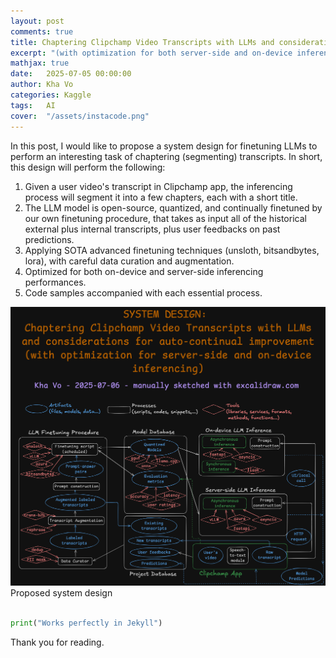 ```yaml
---
layout: post
comments: true
title: Chaptering Clipchamp Video Transcripts with LLMs and considerations for auto-continual improvement
excerpt: "(with optimization for both server-side and on-device inferencing)"
mathjax: true
date:   2025-07-05 00:00:00
author: Kha Vo
categories: Kaggle
tags:	AI
cover:  "/assets/instacode.png"
---
```


In this post, I would like to propose a system design for finetuning LLMs to perform an interesting task of chaptering (segmenting) transcripts. In short, this design will perform the following: <br>

1) Given a user video's transcript in Clipchamp app, the inferencing process will segment it into a few chapters, each with a short title. <br>
2) The LLM model is open-source, quantized, and continually finetuned by our own finetuning procedure, that takes as input all of the historical external plus internal transcripts, plus user feedbacks on past predictions. <br>
3) Applying SOTA advanced finetuning techniques (unsloth, bitsandbytes, lora), with careful data curation and augmentation. <br>
4) Optimized for both on-device and server-side inferencing performances. <br>
5) Code samples accompanied with each essential process.


<div class="imgcap">
<img src="/images/chapter_transcript_black.png" width="1200">
<div class="thecap"> Proposed system design </div>
</div>
<br>

```python
print("Works perfectly in Jekyll")
```

Thank you for reading.


